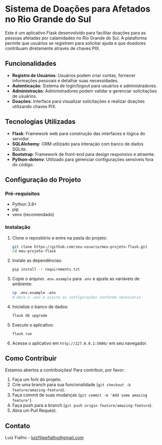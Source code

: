 
# Sistema de Doações para Afetados no Rio Grande do Sul

Este é um aplicativo Flask desenvolvido para facilitar doações para as pessoas afetadas por calamidades no Rio Grande do Sul. A plataforma permite que usuários se registrem para solicitar ajuda e que doadores contribuam diretamente através de chaves PIX.

## Funcionalidades

- **Registro de Usuários**: Usuários podem criar contas, fornecer informações pessoais e detalhar suas necessidades.
- **Autenticação**: Sistema de login/logout para usuários e administradores.
- **Administração**: Administradores podem validar e gerenciar solicitações de usuários.
- **Doações**: Interface para visualizar solicitações e realizar doações utilizando chaves PIX.

## Tecnologias Utilizadas

- **Flask**: Framework web para construção das interfaces e lógica do servidor.
- **SQLAlchemy**: ORM utilizado para interação com banco de dados SQLite.
- **Bootstrap**: Framework de front-end para design responsivo e atraente.
- **Python-dotenv**: Utilizado para gerenciar configurações sensíveis fora do código.

## Configuração do Projeto

### Pré-requisitos

- Python 3.8+
- pip
- venv (recomendado)

### Instalação

1. Clone o repositório e entre na pasta do projeto:
   ```bash
   git clone https://github.com/seu-usuario/meu-projeto-flask.git
   cd meu-projeto-flask
   ```

2. Instale as dependências:
   ```bash
   pip install -r requirements.txt
   ```

3. Copie o arquivo `.env.example` para `.env` e ajuste as variáveis de ambiente:
   ```bash
   cp .env.example .env
   # Abra o .env e ajuste as configurações conforme necessário
   ```

4. Inicialize o banco de dados:
   ```bash
   flask db upgrade
   ```

5. Execute o aplicativo:
   ```bash
   flask run
   ```

6. Acesse o aplicativo em `http://127.0.0.1:5000/` em seu navegador.

## Como Contribuir

Estamos abertos a contribuições! Para contribuir, por favor:
1. Faça um fork do projeto.
2. Crie uma branch para sua funcionalidade (`git checkout -b feature/amazing-feature`).
3. Faça commit de suas mudanças (`git commit -m 'Add some amazing feature'`).
4. Faça push para a branch (`git push origin feature/amazing-feature`).
5. Abra um Pull Request.

## Contato

Luiz Fialho - luizfilipefialho@gmail.com
